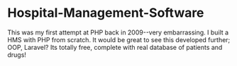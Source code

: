 # Hospital-Management-Software
This was my first attempt at PHP back in 2009--very embarrassing. I built a HMS with PHP from scratch.
It would be great to see this developed further; OOP, Laravel? Its totally free, complete with real database of patients and drugs!
